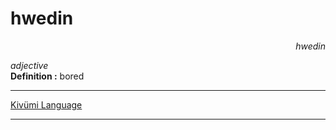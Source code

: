
# hwedin

<div align="right"><i>hwedin</i></div>

*adjective*  
**Definition :** bored  

---

[Kivümi Language](../README.md)

---
